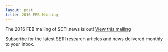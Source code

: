 ```yaml
---
layout: post
title: 2016 FEB Mailing
---
```


The 2016 FEB mailing of SETI.news is out! [View this mailing](http://us6.campaign-archive2.com/?u=d896005c207438af0297357d5&id=2a550b102a)

Subscribe for the latest SETI research articles and news delivered monthly to your inbox.